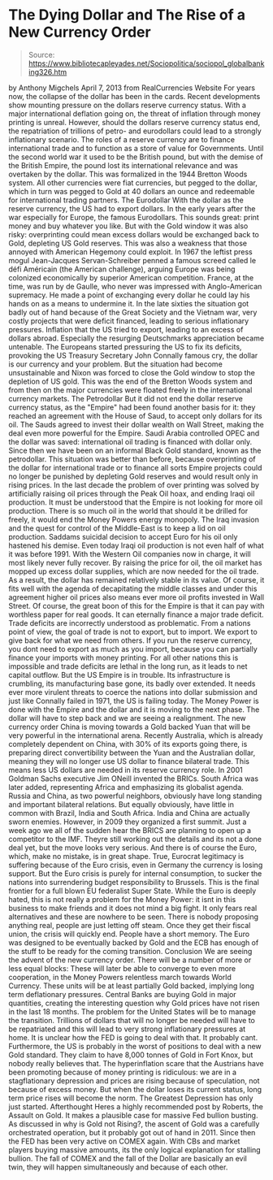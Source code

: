 # The Dying Dollar and The Rise of a New Currency Order

> Source: https://www.bibliotecapleyades.net/Sociopolitica/sociopol_globalbanking326.htm

by Anthony Migchels
April 7, 2013
from
RealCurrencies Website
For years now, the collapse of the dollar has been in the cards.
Recent developments show mounting pressure on
the dollars reserve currency status. With a major international deflation
going on, the threat of inflation through money printing is unreal.
However, should the dollars reserve currency
status end, the repatriation of trillions of petro- and eurodollars could
lead to a strongly inflationary scenario.
The roles of a reserve currency are to finance international trade and to
function as a store of value for Governments. Until the second world war it
used to be the British pound, but with the demise of the British Empire, the
pound lost its international relevance and was overtaken by the dollar.
This was formalized in the 1944
Bretton Woods system.
All other currencies were fiat currencies, but
pegged to the dollar, which in turn was pegged to Gold at 40 dollars an
ounce and redeemable for international trading partners.
The Eurodollar
With the dollar as the reserve currency, the US had to export dollars.
In the early years after the war especially for
Europe, the famous Eurodollars.
This sounds great: print money and buy whatever
you like. But with the Gold window it was also risky: overprinting could
mean excess dollars would be exchanged back to Gold, depleting US Gold
reserves.
This was also a weakness that those annoyed with American Hegemony could
exploit. In 1967 the leftist press mogul Jean-Jacques Servan-Schreiber
penned a famous screed called le défi Américain (the American challenge),
arguing Europe was being colonized economically by superior American
competition.
France, at the time, was run by de Gaulle, who never was impressed
with Anglo-American supremacy. He made a point of exchanging every dollar he
could lay his hands on as a means to undermine it.
In the late sixties the situation got badly out of hand because of the Great
Society and the Vietnam war, very costly projects that were deficit
financed, leading to serious inflationary pressures. Inflation that the US
tried to export, leading to an excess of dollars abroad.
Especially the resurging Deutschmarks
appreciation became untenable.
The Europeans started pressuring the US to fix
its deficits, provoking the US Treasury Secretary John Connally
famous cry,
the dollar is our currency and your
problem.
But the situation had become unsustainable and
Nixon was forced to close the Gold window to stop the
depletion of US gold.
This was the end of the Bretton Woods system
and from then on the major currencies were floated freely in the
international currency markets.
The Petrodollar
But it did not end the dollar reserve currency status, as the "Empire" had
been found another basis for it:
they reached an agreement with the House of
Saud, to accept only dollars for its oil.
The Sauds agreed to invest their dollar wealth
on Wall Street, making the deal even more powerful for the Empire.
Saudi Arabia controlled OPEC and the dollar was
saved: international oil trading is financed with dollar only. Since then we
have been on an informal Black Gold standard, known as the petrodollar.
This situation was better than before, because overprinting of the dollar
for international trade or to finance all sorts Empire projects could no
longer be punished by depleting Gold reserves and would result only in
rising prices.
In the last decade the problem of over printing was solved by artificially
raising oil prices through the Peak Oil hoax, and ending Iraqi oil
production. It must be understood that the Empire is not looking for more
oil production.
There is so much oil in the world that should it
be drilled for freely, it would end the Money Powers energy monopoly. The
Iraq invasion and the quest for control of the Middle-East is to keep a lid
on oil production. Saddams suicidal decision to accept Euro for his oil
only hastened his demise.
Even today Iraqi oil production is not even half of what it was before 1991.
With the Western Oil companies now in charge, it will most likely never
fully recover.
By raising the price for oil, the oil market has
mopped up excess dollar supplies, which are now needed for the oil trade. As
a result, the dollar has remained relatively stable in its value. Of course,
it fits well with the agenda of decapitating the middle classes and under
this agreement higher oil prices also means ever more oil profits invested
in Wall Street.
Of course, the great boon of this for the Empire is that it can pay with
worthless paper for real goods. It can eternally finance a major trade
deficit.
Trade deficits are incorrectly understood as problematic.
From a nations point of view, the goal of trade is not to export, but to
import. We export to give back for what we need from others. If you run the
reserve currency, you dont need to export as much as you import, because
you can partially finance your imports with money printing.
For all other nations this is impossible and
trade deficits are lethal in the long run, as it leads to net capital
outflow.
But
the US Empire is in trouble. Its
infrastructure is crumbling, its manufacturing base gone, its badly over
extended. It needs ever more virulent threats to coerce the nations into
dollar submission and just like Connally failed in 1971, the US is failing
today. The Money Power is done with the Empire and the dollar and it
is moving to the next phase.
The dollar will have to step back and we are
seeing a realignment.
The new currency order
China is moving towards a Gold backed Yuan that will be very powerful
in the international arena.
Recently Australia, which is already completely
dependent on China, with 30% of its exports going there, is preparing direct
convertibility between the Yuan and the Australian dollar, meaning they will
no longer use US dollar to finance bilateral trade. This means less US
dollars are needed in its reserve currency role.
In 2001 Goldman Sachs executive Jim ONeill invented
the BRICs.
South Africa was later added, representing
Africa and emphasizing its globalist agenda. Russia and China, as two
powerful neighbors, obviously have long standing and important bilateral
relations.
But equally obviously, have little in common
with Brazil, India and South Africa. India and China are actually sworn
enemies. However, in 2009 they organized a first summit. Just a week ago we
all of the sudden hear
the BRICS are planning to open up a competitor to the
IMF.
Theyre still working out the details and its
not a done deal yet, but the move looks very serious. And there is of course
the Euro, which, make no mistake, is in great shape.
True, Eurocrat legitimacy is suffering because
of the Euro crisis, even in Germany the currency is losing support.
But the Euro crisis is purely for internal
consumption, to sucker the nations into surrendering budget responsibility
to Brussels. This is the final frontier for a full blown EU federalist Super
State.
While the Euro is deeply hated, this is not
really a problem for the Money Power: it isnt in this business to make
friends and it does not mind a big fight. It only fears real alternatives
and these are nowhere to be seen. There is nobody proposing anything real,
people are just letting off steam.
Once they get their fiscal union, the crisis
will quickly end. People have a short memory.
The Euro was designed to be eventually backed by Gold and the ECB has enough
of the stuff to be ready for the coming transition.
Conclusion
We are seeing the advent of the new currency order.
There will be a number of more or less equal
blocks:
These will later be able to converge to even
more cooperation, in the Money Powers relentless march towards World
Currency.
These units will be at least partially Gold backed, implying long term
deflationary pressures. Central Banks are buying Gold in major quantities,
creating the interesting question why Gold prices have not risen in the
last 18 months.
The problem for the United States will be to manage the transition.
Trillions of dollars that will no longer be needed will have to be
repatriated and this will lead to very strong inflationary pressures at
home. It is unclear how
the FED is going to deal with that. It
probably cant.
Furthermore, the US is probably in the worst of
positions to deal with a new Gold standard. They claim to have 8,000
tonnes of Gold in Fort Knox, but nobody really believes that.
The hyperinflation scare that the Austrians have been promoting because of
money printing is ridiculous: we are in a
stagflationary depression and prices are rising because of speculation,
not because of excess money.
But when the dollar loses its current status,
long term price rises will become the norm.
The Greatest Depression has only just started.
Afterthought
Heres a highly recommended post by Roberts,
the Assault on Gold. It makes a plausible
case for massive Fed bullion busting.
As discussed in why
is Gold not Rising?, the ascent of
Gold was a carefully orchestrated operation, but it probably got out of hand
in 2011. Since then the FED has been very active on COMEX again. With CBs
and market players buying massive amounts, its the only logical explanation
for stalling bullion.
The fall of
COMEX and the fall of the Dollar are
basically an evil twin, they will happen simultaneously and because of each
other.
